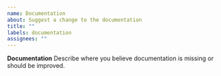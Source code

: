 ```yaml
---
name: Documentation
about: Suggest a change to the documentation
title: ""
labels: documentation
assignees: ""
---
```


**Documentation**
Describe where you believe documentation is missing or should be improved.
